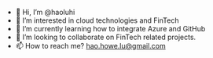 - 👋 Hi, I’m @haoluhi
- 👀 I’m interested in cloud technologies and FinTech
- 🌱 I’m currently learning how to integrate Azure and GitHub
- 💞️ I’m looking to collaborate on FinTech related projects.
- 📫 How to reach me? hao.howe.lu@gmail.com

<!---
haoluhi/haoluhi is a ✨ special ✨ repository because its `README.md` (this file) appears on your GitHub profile.
You can click the Preview link to take a look at your changes.
--->
